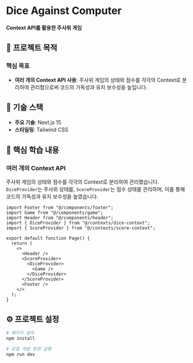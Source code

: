 # Dice Against Computer

**Context API를 활용한 주사위 게임**

## 🎯 **프로젝트 목적**

### **핵심 목표**

- **여러 개의 Context API 사용**: 주사위 게임의 상태와 점수를 각각의 Context로 분리하여 관리함으로써 코드의 가독성과 유지 보수성을 높입니다.

## 🔨 **기술 스택**

- **주요 기술**: Next.js 15
- **스타일링**: Tailwind CSS

## 📝 **핵심 학습 내용**

### 여러 개의 Context API

주사위 게임의 상태와 점수를 각각의 Context로 분리하여 관리했습니다. `DiceProvider`는 주사위 상태를, `ScoreProvider`는 점수 상태를 관리하며, 이를 통해 코드의 가독성과 유지 보수성을 높였습니다.

```tsx
import Footer from "@/components/footer";
import Game from "@/components/game";
import Header from "@/components/header";
import { DiceProvider } from "@/contexts/dice-context";
import { ScoreProvider } from "@/contexts/score-context";

export default function Page() {
  return (
    <>
      <Header />
      <ScoreProvider>
        <DiceProvider>
          <Game />
        </DiceProvider>
      </ScoreProvider>
      <Footer />
    </>
  );
}
```

## ⚙️ **프로젝트 설정**

```bash
# 패키지 설치
npm install

# 로컬 개발 환경 실행
npm run dev
```
